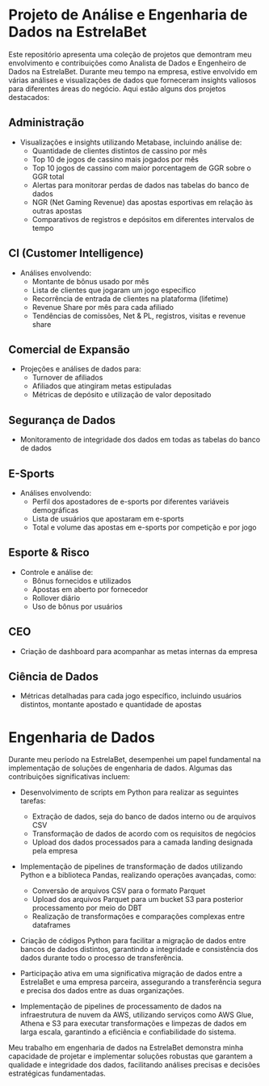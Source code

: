 # Projeto de Análise e Engenharia de Dados na EstrelaBet
Este repositório apresenta uma coleção de projetos que demontram meu envolvimento e contribuições como Analista de Dados e Engenheiro de Dados na EstrelaBet. Durante meu tempo na empresa, estive envolvido em várias análises e visualizações de dados que forneceram insights valiosos para diferentes áreas do negócio. Aqui estão alguns dos projetos destacados:
## Administração
- Visualizações e insights utilizando Metabase, incluindo análise de:
  - Quantidade de clientes distintos de cassino por mês
  - Top 10 de jogos de cassino mais jogados por mês
  - Top 10 jogos de cassino com maior porcentagem de GGR sobre o GGR total
  - Alertas para monitorar perdas de dados nas tabelas do banco de dados
  - NGR (Net Gaming Revenue) das apostas esportivas em relação às outras apostas
  - Comparativos de registros e depósitos em diferentes intervalos de tempo
## CI (Customer Intelligence)
- Análises envolvendo:
  - Montante de bônus usado por mês
  - Lista de clientes que jogaram um jogo específico
  - Recorrência de entrada de clientes na plataforma (lifetime)
  - Revenue Share por mês para cada afiliado
  - Tendências de comissões, Net & PL, registros, visitas e revenue share
## Comercial de Expansão
- Projeções e análises de dados para:
  - Turnover de afiliados
  - Afiliados que atingiram metas estipuladas
  - Métricas de depósito e utilização de valor depositado
## Segurança de Dados
- Monitoramento de integridade dos dados em todas as tabelas do banco de dados
## E-Sports
- Análises envolvendo:
  - Perfil dos apostadores de e-sports por diferentes variáveis demográficas
  - Lista de usuários que apostaram em e-sports
  - Total e volume das apostas em e-sports por competição e por jogo
## Esporte & Risco
- Controle e análise de:
  - Bônus fornecidos e utilizados
  - Apostas em aberto por fornecedor
  - Rollover diário
  - Uso de bônus por usuários
## CEO
- Criação de dashboard para acompanhar as metas internas da empresa
## Ciência de Dados
- Métricas detalhadas para cada jogo específico, incluindo usuários distintos, montante apostado e quantidade de apostas

# Engenharia de Dados
Durante meu período na EstrelaBet, desempenhei um papel fundamental na implementação de soluções de engenharia de dados. Algumas das contribuições significativas incluem:

- Desenvolvimento de scripts em Python para realizar as seguintes tarefas:

  - Extração de dados, seja do banco de dados interno ou de arquivos CSV
  - Transformação de dados de acordo com os requisitos de negócios
  - Upload dos dados processados para a camada landing designada pela empresa

- Implementação de pipelines de transformação de dados utilizando Python e a biblioteca Pandas, realizando operações avançadas, como:

  - Conversão de arquivos CSV para o formato Parquet
  - Upload dos arquivos Parquet para um bucket S3 para posterior processamento por meio do DBT
  - Realização de transformações e comparações complexas entre dataframes

- Criação de códigos Python para facilitar a migração de dados entre bancos de dados distintos, garantindo a integridade e consistência dos dados durante todo o processo de transferência.

- Participação ativa em uma significativa migração de dados entre a EstrelaBet e uma empresa parceira, assegurando a transferência segura e precisa dos dados entre as duas organizações.

- Implementação de pipelines de processamento de dados na infraestrutura de nuvem da AWS, utilizando serviços como AWS Glue, Athena e S3 para executar transformações e limpezas de dados em larga escala, garantindo a eficiência e confiabilidade do sistema.

Meu trabalho em engenharia de dados na EstrelaBet demonstra minha capacidade de projetar e implementar soluções robustas que garantem a qualidade e integridade dos dados, facilitando análises precisas e decisões estratégicas fundamentadas.
